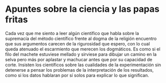 # Apuntes sobre la ciencia y las papas fritas


Cada vez que me siento a leer algún científico que habla sobre la supremacía del
método científico frente al dogma de la religión encuentro que sus argumentos
carecen de la rigurosidad que espero, con lo cual queda atenuado el escarmiento
que merecen los dogmáticos. Es como si el filo del machete estuviese mellado y
sirviese para dibujar un camino en la selva pero más por aplastar y machucar
antes que por su capacidad de corte. Insisten los científicos sobre las
cualidades de la experimentación sin detenerse a pensar los problemas de la
interpretación de los resultados, como si los datos hablaran por sí solos para
explicar lo que significan.

